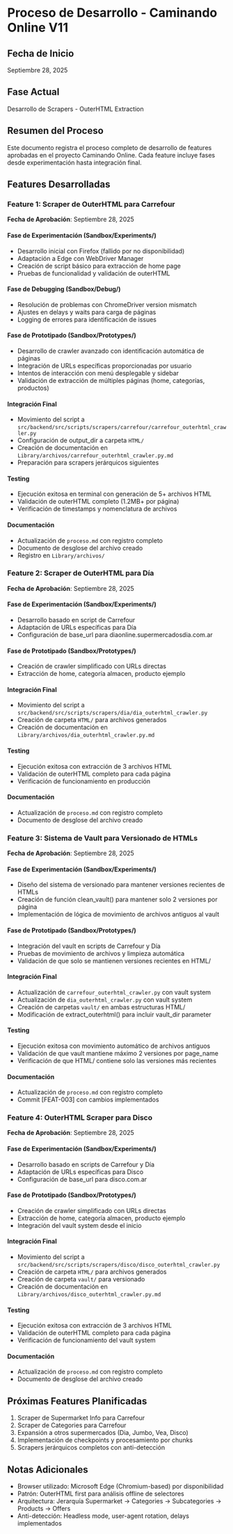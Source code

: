 # Proceso de Desarrollo - Caminando Online V11

## Fecha de Inicio
Septiembre 28, 2025

## Fase Actual
Desarrollo de Scrapers - OuterHTML Extraction

## Resumen del Proceso
Este documento registra el proceso completo de desarrollo de features aprobadas en el proyecto Caminando Online. Cada feature incluye fases desde experimentación hasta integración final.

## Features Desarrolladas

### Feature 1: Scraper de OuterHTML para Carrefour
**Fecha de Aprobación**: Septiembre 28, 2025

#### Fase de Experimentación (Sandbox/Experiments/)
- Desarrollo inicial con Firefox (fallido por no disponibilidad)
- Adaptación a Edge con WebDriver Manager
- Creación de script básico para extracción de home page
- Pruebas de funcionalidad y validación de outerHTML

#### Fase de Debugging (Sandbox/Debug/)
- Resolución de problemas con ChromeDriver version mismatch
- Ajustes en delays y waits para carga de páginas
- Logging de errores para identificación de issues

#### Fase de Prototipado (Sandbox/Prototypes/)
- Desarrollo de crawler avanzado con identificación automática de páginas
- Integración de URLs específicas proporcionadas por usuario
- Intentos de interacción con menú desplegable y sidebar
- Validación de extracción de múltiples páginas (home, categorías, productos)

#### Integración Final
- Movimiento del script a `src/backend/src/scripts/scrapers/carrefour/carrefour_outerhtml_crawler.py`
- Configuración de output_dir a carpeta `HTML/`
- Creación de documentación en `Library/archivos/carrefour_outerhtml_crawler.py.md`
- Preparación para scrapers jerárquicos siguientes

#### Testing
- Ejecución exitosa en terminal con generación de 5+ archivos HTML
- Validación de outerHTML completo (1.2MB+ por página)
- Verificación de timestamps y nomenclatura de archivos

#### Documentación
- Actualización de `proceso.md` con registro completo
- Documento de desglose del archivo creado
- Registro en `Library/archivos/`

### Feature 2: Scraper de OuterHTML para Día
**Fecha de Aprobación**: Septiembre 28, 2025

#### Fase de Experimentación (Sandbox/Experiments/)
- Desarrollo basado en script de Carrefour
- Adaptación de URLs específicas para Día
- Configuración de base_url para diaonline.supermercadosdia.com.ar

#### Fase de Prototipado (Sandbox/Prototypes/)
- Creación de crawler simplificado con URLs directas
- Extracción de home, categoría almacen, producto ejemplo

#### Integración Final
- Movimiento del script a `src/backend/src/scripts/scrapers/dia/dia_outerhtml_crawler.py`
- Creación de carpeta `HTML/` para archivos generados
- Creación de documentación en `Library/archivos/dia_outerhtml_crawler.py.md`

#### Testing
- Ejecución exitosa con extracción de 3 archivos HTML
- Validación de outerHTML completo para cada página
- Verificación de funcionamiento en producción

#### Documentación
- Actualización de `proceso.md` con registro completo
- Documento de desglose del archivo creado

### Feature 3: Sistema de Vault para Versionado de HTMLs
**Fecha de Aprobación**: Septiembre 28, 2025

#### Fase de Experimentación (Sandbox/Experiments/)
- Diseño del sistema de versionado para mantener versiones recientes de HTMLs
- Creación de función clean_vault() para mantener solo 2 versiones por página
- Implementación de lógica de movimiento de archivos antiguos al vault

#### Fase de Prototipado (Sandbox/Prototypes/)
- Integración del vault en scripts de Carrefour y Día
- Pruebas de movimiento de archivos y limpieza automática
- Validación de que solo se mantienen versiones recientes en HTML/

#### Integración Final
- Actualización de `carrefour_outerhtml_crawler.py` con vault system
- Actualización de `dia_outerhtml_crawler.py` con vault system
- Creación de carpetas `vault/` en ambas estructuras HTML/
- Modificación de extract_outerhtml() para incluir vault_dir parameter

#### Testing
- Ejecución exitosa con movimiento automático de archivos antiguos
- Validación de que vault mantiene máximo 2 versiones por page_name
- Verificación de que HTML/ contiene solo las versiones más recientes

#### Documentación
- Actualización de `proceso.md` con registro completo
- Commit [FEAT-003] con cambios implementados

### Feature 4: OuterHTML Scraper para Disco
**Fecha de Aprobación**: Septiembre 28, 2025

#### Fase de Experimentación (Sandbox/Experiments/)
- Desarrollo basado en scripts de Carrefour y Día
- Adaptación de URLs específicas para Disco
- Configuración de base_url para disco.com.ar

#### Fase de Prototipado (Sandbox/Prototypes/)
- Creación de crawler simplificado con URLs directas
- Extracción de home, categoría almacen, producto ejemplo
- Integración del vault system desde el inicio

#### Integración Final
- Movimiento del script a `src/backend/src/scripts/scrapers/disco/disco_outerhtml_crawler.py`
- Creación de carpeta `HTML/` para archivos generados
- Creación de carpeta `vault/` para versionado
- Creación de documentación en `Library/archivos/disco_outerhtml_crawler.py.md`

#### Testing
- Ejecución exitosa con extracción de 3 archivos HTML
- Validación de outerHTML completo para cada página
- Verificación de funcionamiento del vault system

#### Documentación
- Actualización de `proceso.md` con registro completo
- Documento de desglose del archivo creado

## Próximas Features Planificadas
1. Scraper de Supermarket Info para Carrefour
2. Scraper de Categories para Carrefour
3. Expansión a otros supermercados (Dia, Jumbo, Vea, Disco)
4. Implementación de checkpoints y procesamiento por chunks
5. Scrapers jerárquicos completos con anti-detección

## Notas Adicionales
- Browser utilizado: Microsoft Edge (Chromium-based) por disponibilidad
- Patrón: OuterHTML first para análisis offline de selectores
- Arquitectura: Jerarquía Supermarket → Categories → Subcategories → Products → Offers
- Anti-detección: Headless mode, user-agent rotation, delays implementados